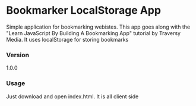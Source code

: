 # Bookmarker LocalStorage App

Simple application for bookmarking webistes. This app goes along with the "Learn JavaScript By Building A Bookmarking App" tutorial by Traversy Media. It uses localStorage for storing bookmarks 

### Version
1.0.0

### Usage

Just download and open index.html. It is all client side